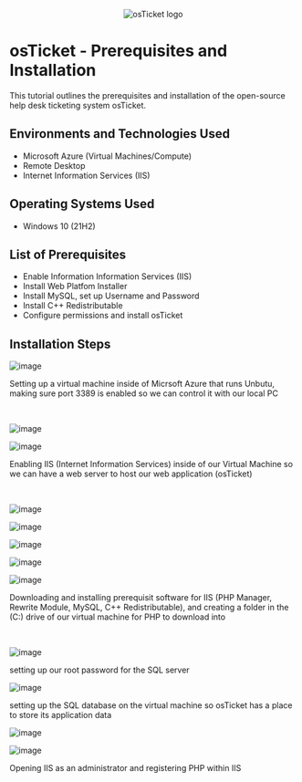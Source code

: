 <p align="center">
<img src="https://i.imgur.com/Clzj7Xs.png" alt="osTicket logo"/>
</p>

<h1>osTicket - Prerequisites and Installation</h1>
This tutorial outlines the prerequisites and installation of the open-source help desk ticketing system osTicket.<br />



<h2>Environments and Technologies Used</h2>

- Microsoft Azure (Virtual Machines/Compute)
- Remote Desktop
- Internet Information Services (IIS)

<h2>Operating Systems Used </h2>

- Windows 10</b> (21H2)

<h2>List of Prerequisites</h2>

- Enable Information Information Services (IIS)
- Install Web Platfom Installer
- Install MySQL, set up Username and Password
- Install C++ Redistributable
- Configure permissions and install osTicket

<h2>Installation Steps</h2>

![image](https://github.com/chrisfortuno/osTicket/assets/149267076/d9266148-ab94-4f58-bdcb-8c763de831ad)




Setting up a virtual machine inside of Micrsoft Azure that runs Unbutu, making sure port 3389 is enabled so we can control it with our local PC
</p>
<br />

![image](https://github.com/chrisfortuno/osTicket/assets/149267076/6d9e79f0-4d56-49ea-9c08-39f9f666a7b8)

![image](https://github.com/chrisfortuno/osTicket/assets/149267076/b32460be-35ae-4725-a288-1b4f83f2e9c3)


<p>
Enabling IIS (Internet Information Services) inside of our Virtual Machine so we can have a web server to host our web application (osTicket)
</p>
<br />

![image](https://github.com/chrisfortuno/osTicket/assets/149267076/05e20adc-a862-4e3b-b736-65d396fff0a5)

![image](https://github.com/chrisfortuno/osTicket/assets/149267076/77f41e64-4c40-4f4b-a8d3-c3190a9717e4)

![image](https://github.com/chrisfortuno/osTicket/assets/149267076/e713d1bd-02b8-4789-847d-2e86e1cb5b15)

![image](https://github.com/chrisfortuno/osTicket/assets/149267076/81221991-efc5-4217-975c-e85bc257b3b9)

![image](https://github.com/chrisfortuno/osTicket/assets/149267076/a3313c24-f7b6-492c-85b5-5643bdb9c16a)

Downloading and installing prerequisit software for IIS (PHP Manager, Rewrite Module, MySQL, C++ Redistributable), and creating a folder in the (C:) drive of our virtual machine for PHP to download into
</p>
<br />

![image](https://github.com/chrisfortuno/osTicket/assets/149267076/93e21c52-9e71-4810-9b2a-97c7ef1f0fe0)

setting up our root password for the SQL server

![image](https://github.com/chrisfortuno/osTicket/assets/149267076/70a92b09-723e-4b35-82c4-1bcb41068b3a)

setting up the SQL database on the virtual machine so osTicket has a place to store its application data

![image](https://github.com/chrisfortuno/osTicket/assets/149267076/39a88743-a9a6-4acc-8211-aa33f5de19fa)

![image](https://github.com/chrisfortuno/osTicket/assets/149267076/8964864d-6c2f-4273-99ca-bcc2c27d23f2)



Opening IIS as an administrator and registering PHP within IIS


</p>
<br />





